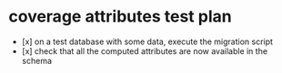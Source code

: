 # coverage attributes test plan

- [x] on a test database with some data, execute the migration script
- [x] check that all the computed attributes are now available in the schema
